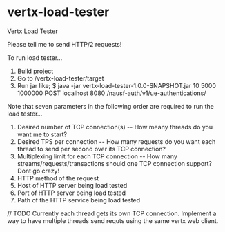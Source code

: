 # vertx-load-tester
Vertx Load Tester

Please tell me to send HTTP/2 requests!

To run load tester...

1. Build project
2. Go to /vertx-load-tester/target
3. Run jar like; $ java -jar vertx-load-tester-1.0.0-SNAPSHOT.jar 10 5000 1000000 POST localhost 8080 /nausf-auth/v1/ue-authentications/

Note that seven parameters in the following order are required to run the load tester...

1. Desired number of TCP connection(s)
-- How meany threads do you want me to start?
2. Desired TPS per connection
-- How many requests do you want each thread to send per second over its TCP connection?
3. Multiplexing limit for each TCP connection 
-- How many streams/requests/transactions should one TCP connection support? Dont go crazy!
4. HTTP method of the request 
5. Host of HTTP server being load tested 
6. Port of HTTP server being load tested 
7. Path of the HTTP service being load tested

// TODO
Currently each thread gets its own TCP connection.
Implement a way to have multiple threads send requts using the same vertx web client.